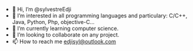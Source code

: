 - 👋 Hi, I’m @sylvestreEdji
- 👀 I’m interested in all programming languages and particulary: C/C++, Java, Python, Php, objective-C...
- 🌱 I’m currently learning computer science.
- 💞️ I’m looking to collaborate on any project.
- 📫 How to reach me edjisyl@outlook.com

<!---
sylvestreEdji/sylvestreEdji is a ✨ special ✨ repository because its `README.md` (this file) appears on your GitHub profile.
You can click the Preview link to take a look at your changes.
--->
